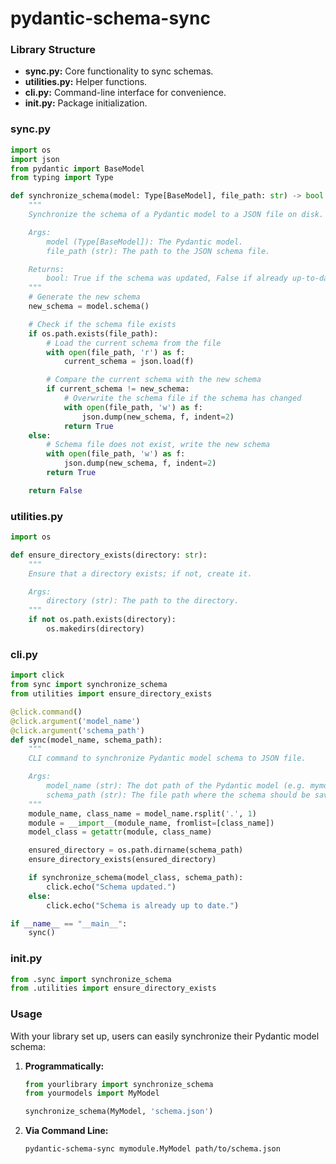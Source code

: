 # pydantic-schema-sync

### Library Structure
- **sync.py:** Core functionality to sync schemas.
- **utilities.py:** Helper functions.
- **cli.py:** Command-line interface for convenience.
- **__init__.py:** Package initialization.

### sync.py

```python
import os
import json
from pydantic import BaseModel
from typing import Type

def synchronize_schema(model: Type[BaseModel], file_path: str) -> bool:
    """
    Synchronize the schema of a Pydantic model to a JSON file on disk.

    Args:
        model (Type[BaseModel]): The Pydantic model.
        file_path (str): The path to the JSON schema file.

    Returns:
        bool: True if the schema was updated, False if already up-to-date.
    """
    # Generate the new schema
    new_schema = model.schema()

    # Check if the schema file exists
    if os.path.exists(file_path):
        # Load the current schema from the file
        with open(file_path, 'r') as f:
            current_schema = json.load(f)

        # Compare the current schema with the new schema
        if current_schema != new_schema:
            # Overwrite the schema file if the schema has changed
            with open(file_path, 'w') as f:
                json.dump(new_schema, f, indent=2)
            return True
    else:
        # Schema file does not exist, write the new schema
        with open(file_path, 'w') as f:
            json.dump(new_schema, f, indent=2)
        return True

    return False
```

### utilities.py

```python
import os

def ensure_directory_exists(directory: str):
    """
    Ensure that a directory exists; if not, create it.

    Args:
        directory (str): The path to the directory.
    """
    if not os.path.exists(directory):
        os.makedirs(directory)
```

### cli.py

```python
import click
from sync import synchronize_schema
from utilities import ensure_directory_exists

@click.command()
@click.argument('model_name')
@click.argument('schema_path')
def sync(model_name, schema_path):
    """
    CLI command to synchronize Pydantic model schema to JSON file.

    Args:
        model_name (str): The dot path of the Pydantic model (e.g. mymodule.MyModel)
        schema_path (str): The file path where the schema should be saved.
    """
    module_name, class_name = model_name.rsplit('.', 1)
    module = __import__(module_name, fromlist=[class_name])
    model_class = getattr(module, class_name)

    ensured_directory = os.path.dirname(schema_path)
    ensure_directory_exists(ensured_directory)

    if synchronize_schema(model_class, schema_path):
        click.echo("Schema updated.")
    else:
        click.echo("Schema is already up to date.")

if __name__ == "__main__":
    sync()
```

### __init__.py

```python
from .sync import synchronize_schema
from .utilities import ensure_directory_exists
```

### Usage

With your library set up, users can easily synchronize their Pydantic model schema:

1. **Programmatically:**
    ```python
    from yourlibrary import synchronize_schema
    from yourmodels import MyModel

    synchronize_schema(MyModel, 'schema.json')
    ```

2. **Via Command Line:**
    ```sh
    pydantic-schema-sync mymodule.MyModel path/to/schema.json
